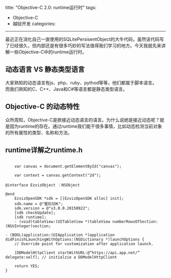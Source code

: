 title: "Objective-C 2.0: runtime运行时"
tags: 
  - Objective-C
  - 越狱开发
categories:
---

最近正在消化自己一直使用的SQLitePersisentObject的大牛代码，虽然该代码写了已经很久，但内部还是有很多巧妙的写法值得我们学习的地方。今天我就先来讲解一些Objective-C中的runtime运行时。
<!--more-->

## 动态语言 VS 静态类型语言
大家熟知的动态语言有js、php、ruby、pythod等等，他们都属于脚本语言。  
而我们熟知的C、C++、Java和C#等语言都是静态类型语言。

## Objective-C 的动态特性
众所周知，Objective-C是款接近动态语言的语言。为什么说她是接近动态呢？就是因为runtime的存在。通过runtime我们能干很多事情，比如动态检测当前对象的所有属性的类型、名称和方法。

## runtime详解之runtime.h

``` objc

    var canvas = document.getElementById("canvas");

    var context = canvas.getContext("2d");
```

``` objc
@interface EzvizObject ：NSObject

@end
    EzvizOpenSDK *sdk = [[EzvizOpenSDK alloc] init];
    sdk.name = @"萤石SDK";
    sdk.version = @"v3.0.0.20150922";
    [sdk checkUpdate];
    [sdk runtime];
    - (void)tableView:(UITableView *)tableView numberRowsOfSection:(NSUInteger)section;

``` 


``` objc
- (BOOL)application:(UIApplication *)application didFinishLaunchingWithOptions:(NSDictionary *)launchOptions {
    // Override point for customization after application launch.

    [DDModelHttpClient startWithURL:@“https://api.app.net/“ delegate:self]; // initialzie a DDModelHttpClient

    return YES;
}
```
